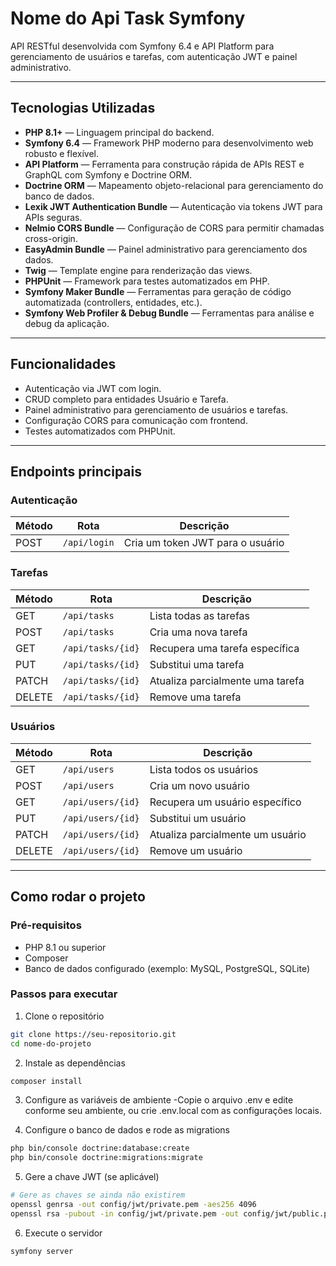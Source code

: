 # Nome do Api Task Symfony

API RESTful desenvolvida com Symfony 6.4 e API Platform para gerenciamento de usuários e tarefas, com autenticação JWT e painel administrativo.

---

## Tecnologias Utilizadas

- **PHP 8.1+** — Linguagem principal do backend.  
- **Symfony 6.4** — Framework PHP moderno para desenvolvimento web robusto e flexível.  
- **API Platform** — Ferramenta para construção rápida de APIs REST e GraphQL com Symfony e Doctrine ORM.  
- **Doctrine ORM** — Mapeamento objeto-relacional para gerenciamento do banco de dados.  
- **Lexik JWT Authentication Bundle** — Autenticação via tokens JWT para APIs seguras.  
- **Nelmio CORS Bundle** — Configuração de CORS para permitir chamadas cross-origin.  
- **EasyAdmin Bundle** — Painel administrativo para gerenciamento dos dados.  
- **Twig** — Template engine para renderização das views.  
- **PHPUnit** — Framework para testes automatizados em PHP.  
- **Symfony Maker Bundle** — Ferramentas para geração de código automatizada (controllers, entidades, etc.).  
- **Symfony Web Profiler & Debug Bundle** — Ferramentas para análise e debug da aplicação.  

---

## Funcionalidades

- Autenticação via JWT com login.  
- CRUD completo para entidades Usuário e Tarefa.  
- Painel administrativo para gerenciamento de usuários e tarefas.  
- Configuração CORS para comunicação com frontend.  
- Testes automatizados com PHPUnit.  

---

## Endpoints principais

### Autenticação

| Método | Rota        | Descrição                       |
|--------|-------------|--------------------------------|
| POST   | `/api/login` | Cria um token JWT para o usuário |

### Tarefas

| Método | Rota                | Descrição                     |
|--------|---------------------|-------------------------------|
| GET    | `/api/tasks`        | Lista todas as tarefas         |
| POST   | `/api/tasks`        | Cria uma nova tarefa           |
| GET    | `/api/tasks/{id}`   | Recupera uma tarefa específica |
| PUT    | `/api/tasks/{id}`   | Substitui uma tarefa           |
| PATCH  | `/api/tasks/{id}`   | Atualiza parcialmente uma tarefa |
| DELETE | `/api/tasks/{id}`   | Remove uma tarefa              |

### Usuários

| Método | Rota               | Descrição                     |
|--------|--------------------|-------------------------------|
| GET    | `/api/users`       | Lista todos os usuários        |
| POST   | `/api/users`       | Cria um novo usuário           |
| GET    | `/api/users/{id}`  | Recupera um usuário específico |
| PUT    | `/api/users/{id}`  | Substitui um usuário           |
| PATCH  | `/api/users/{id}`  | Atualiza parcialmente um usuário |
| DELETE | `/api/users/{id}`  | Remove um usuário              |

---

## Como rodar o projeto

### Pré-requisitos

- PHP 8.1 ou superior  
- Composer  
- Banco de dados configurado (exemplo: MySQL, PostgreSQL, SQLite)

### Passos para executar

1. Clone o repositório

```bash
git clone https://seu-repositorio.git
cd nome-do-projeto
```

2. Instale as dependências
   
```bash
composer install
```
3. Configure as variáveis de ambiente
-Copie o arquivo .env e edite conforme seu ambiente, ou crie .env.local com as configurações locais.

4. Configure o banco de dados e rode as migrations

```bash
php bin/console doctrine:database:create
php bin/console doctrine:migrations:migrate

```
5. Gere a chave JWT (se aplicável)

```bash
# Gere as chaves se ainda não existirem
openssl genrsa -out config/jwt/private.pem -aes256 4096
openssl rsa -pubout -in config/jwt/private.pem -out config/jwt/public.pem
```
6. Execute o servidor
```bash
symfony server
```
